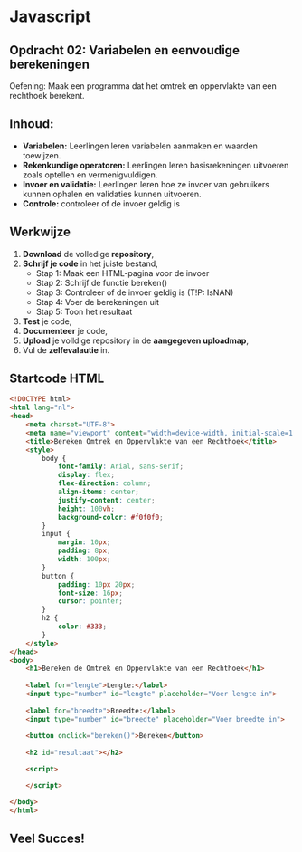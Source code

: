# Javascript 
## Opdracht 02: Variabelen en eenvoudige berekeningen 
Oefening: Maak een programma dat het omtrek en oppervlakte van een rechthoek berekent.

## **Inhoud:** 
- **Variabelen:** Leerlingen leren variabelen aanmaken en waarden toewijzen. 
- **Rekenkundige operatoren:** Leerlingen leren basisrekeningen uitvoeren zoals optellen en vermenigvuldigen.
- **Invoer en validatie:** Leerlingen leren hoe ze invoer van gebruikers kunnen ophalen en validaties kunnen uitvoeren.
- **Controle:** controleer of de invoer geldig is

## Werkwijze
1. **Download** de volledige **repository**,
2. **Schrijf je code** in het juiste bestand,
    - Stap 1: Maak een HTML-pagina voor de invoer
    - Stap 2: Schrijf de functie bereken()
    - Stap 3: Controleer of de invoer geldig is (T!P: IsNAN)
    - Stap 4: Voer de berekeningen uit
    - Stap 5: Toon het resultaat   
3. **Test** je code,
4. **Documenteer** je code,
4. **Upload** je volldige repository in de **aangegeven uploadmap**,
5. Vul de **zelfevalautie** in.

##  Startcode HTML

```html
<!DOCTYPE html>
<html lang="nl">
<head>
    <meta charset="UTF-8">
    <meta name="viewport" content="width=device-width, initial-scale=1.0">
    <title>Bereken Omtrek en Oppervlakte van een Rechthoek</title>
    <style>
        body {
            font-family: Arial, sans-serif;
            display: flex;
            flex-direction: column;
            align-items: center;
            justify-content: center;
            height: 100vh;
            background-color: #f0f0f0;
        }
        input {
            margin: 10px;
            padding: 8px;
            width: 100px;
        }
        button {
            padding: 10px 20px;
            font-size: 16px;
            cursor: pointer;
        }
        h2 {
            color: #333;
        }
    </style>
</head>
<body>
    <h1>Bereken de Omtrek en Oppervlakte van een Rechthoek</h1>
    
    <label for="lengte">Lengte:</label>
    <input type="number" id="lengte" placeholder="Voer lengte in">
    
    <label for="breedte">Breedte:</label>
    <input type="number" id="breedte" placeholder="Voer breedte in">
    
    <button onclick="bereken()">Bereken</button>
    
    <h2 id="resultaat"></h2>

    <script>

    </script>

</body>
</html>

```
## Veel Succes!